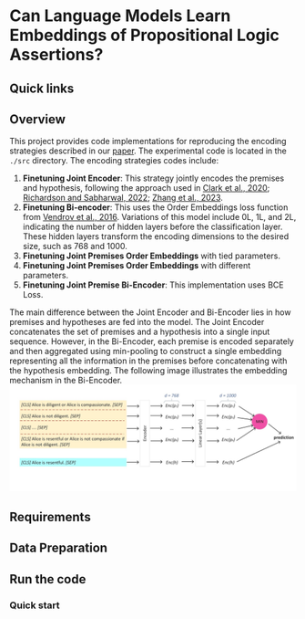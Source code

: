 # Can Language Models Learn Embeddings of Propositional Logic Assertions?

## Quick links

## Overview
This project provides code implementations for reproducing the encoding strategies described in our [paper](https://aclanthology.org/2024.lrec-main.246/). The experimental code is located in the `./src` directory. The encoding strategies codes include:

1. **Finetuning Joint Encoder**: This strategy jointly encodes the premises and hypothesis, following the approach used in [Clark et al., 2020](https://www.ijcai.org/proceedings/2020/537); [Richardson and Sabharwal, 2022](https://ojs.aaai.org/index.php/AAAI/article/view/21371); [Zhang et al., 2023](https://www.ijcai.org/proceedings/2023/375).
2. **Finetuning Bi-encoder**: This uses the Order Embeddings loss function from [Vendrov et al., 2016](https://arxiv.org/abs/1511.06361). Variations of this model include 0L, 1L, and 2L, indicating the number of hidden layers before the classification layer. These hidden layers transform the encoding dimensions to the desired size, such as 768 and 1000.
3. **Finetuning Joint Premises Order Embeddings** with tied parameters.
4. **Finetuning Joint Premises Order Embeddings** with different parameters.
5. **Finetuning Joint Premise Bi-Encoder**: This implementation uses BCE Loss.

The main difference between the Joint Encoder and Bi-Encoder lies in how premises and hypotheses are fed into the model. The Joint Encoder concatenates the set of premises and a hypothesis into a single input sequence. However, in the Bi-Encoder, each premise is encoded separately and then aggregated using min-pooling to construct a single embedding representing all the information in the premises before concatenating with the hypothesis embedding. The following image illustrates the embedding mechanism in the Bi-Encoder.
![alt text](blob/bi-encoder_model.jpg)
## Requirements

## Data Preparation

## Run the code

### Quick start
